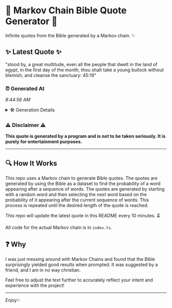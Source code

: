# 📖 Markov Chain Bible Quote Generator 📖

Infinite quotes from the Bible generated by a Markov chain. ✨

## ✨ Latest Quote ✨
"stood by, a great multitude, even all the people that dwelt in the land of egypt, in the first day of the month, thou shalt take a young bullock without blemish, and cleanse the sanctuary: 45:19"

### ⏰ Generated At
*8:44:56 AM*

<details>
    <summary>🛠️ Generation Details</summary>
    <p>
        <strong>🌱 Seed:</strong> stood<br>
        <strong>🔄 Iterations:</strong> 35<br>
        <strong>📜 Context History:</strong><br>[ stood ]: by,<br>[ stood, by, ]: a<br>[ stood, by,, a ]: great<br>[ stood, by,, a, great ]: multitude,<br>[ stood, by,, a, great, multitude, ]: even<br>[ stood, by,, a, great, multitude,, even ]: all<br>[ by,, a, great, multitude,, even, all ]: the<br>[ a, great, multitude,, even, all, the ]: people<br>[ great, multitude,, even, all, the, people ]: that<br>[ multitude,, even, all, the, people, that ]: dwelt<br>[ even, all, the, people, that, dwelt ]: in<br>[ all, the, people, that, dwelt, in ]: the<br>[ the, people, that, dwelt, in, the ]: land<br>[ people, that, dwelt, in, the, land ]: of<br>[ that, dwelt, in, the, land, of ]: egypt,<br>[ dwelt, in, the, land, of, egypt, ]: in<br>[ in, the, land, of, egypt,, in ]: the<br>[ the, land, of, egypt,, in, the ]: first<br>[ land, of, egypt,, in, the, first ]: day<br>[ of, egypt,, in, the, first, day ]: of<br>[ egypt,, in, the, first, day, of ]: the<br>[ in, the, first, day, of, the ]: month,<br>[ the, first, day, of, the, month, ]: thou<br>[ first, day, of, the, month,, thou ]: shalt<br>[ day, of, the, month,, thou, shalt ]: take<br>[ of, the, month,, thou, shalt, take ]: a<br>[ the, month,, thou, shalt, take, a ]: young<br>[ month,, thou, shalt, take, a, young ]: bullock<br>[ thou, shalt, take, a, young, bullock ]: without<br>[ shalt, take, a, young, bullock, without ]: blemish,<br>[ take, a, young, bullock, without, blemish, ]: and<br>[ a, young, bullock, without, blemish,, and ]: cleanse<br>[ young, bullock, without, blemish,, and, cleanse ]: the<br>[ bullock, without, blemish,, and, cleanse, the ]: sanctuary:<br>[ without, blemish,, and, cleanse, the, sanctuary: ]: 45:19<br>
    </p>
</details>

### ⚠️ Disclaimer ⚠️
**This quote is generated by a program and is not to be taken seriously. It is purely for entertainment purposes.**

---

## 🔍 How It Works

This repo uses a Markov chain to generate Bible quotes. The quotes are generated by using the Bible as a dataset to find the probability of a word appearing after a sequence of words. The quotes are generated by starting with a random word and then selecting the next word based on the probability of it appearing after the current sequence of words. This process is repeated until the desired length of the quote is reached.

This repo will update the latest quote in this README every 10 minutes. ⏳

All code for the actual Markov chain is in `index.ts`.

## ❓ Why

I was just messing around with Markov Chains and found that the Bible surprisingly yielded good results when prompted. 
It was suggested by a friend, and I am in no way christian.

Feel free to adjust the text further to accurately reflect your intent and experience with the project!

---

*Enjoy*✨
